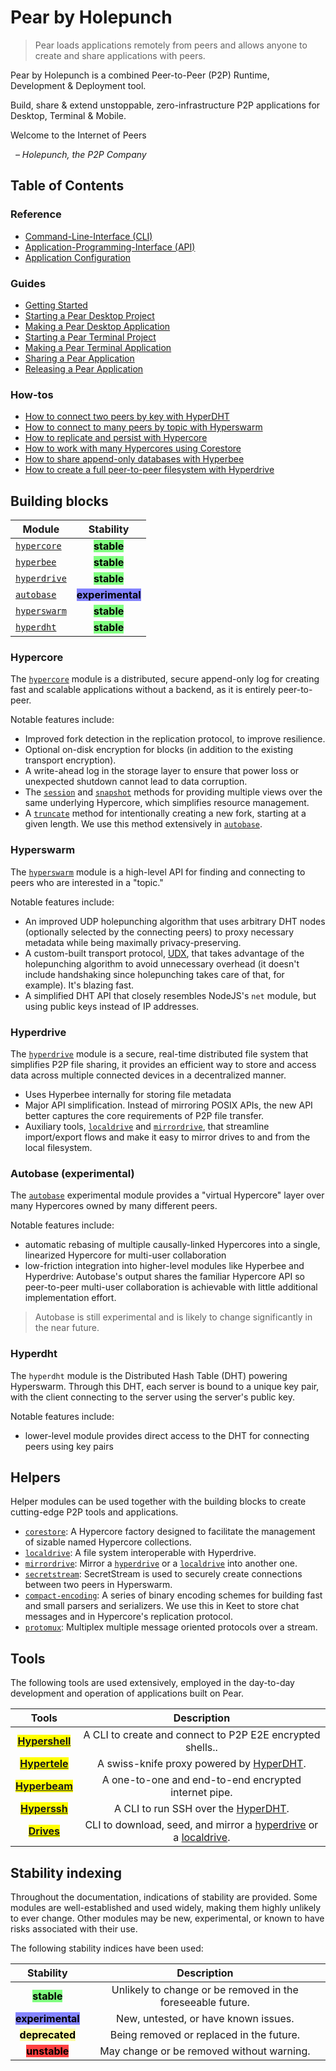 # Pear by Holepunch

> Pear loads applications remotely from peers and allows anyone to create and share applications with peers.

Pear by Holepunch is a combined Peer-to-Peer (P2P) Runtime, Development & Deployment tool.

Build, share & extend unstoppable, zero-infrastructure P2P applications for Desktop, Terminal & Mobile.

Welcome to the Internet of Peers

&nbsp; _– Holepunch, the P2P Company_

## Table of Contents

### Reference

* [Command-Line-Interface (CLI)](./reference/cli.md)
* [Application-Programming-Interface (API)](./reference/api.md)
* [Application Configuration](./reference/configuration.md)

### Guides

* [Getting Started](./guide/getting-started.md)
* [Starting a Pear Desktop Project](./guide/starting-a-pear-desktop-project.md)
* [Making a Pear Desktop Application](./guide/making-a-pear-desktop-app.md)
* [Starting a Pear Terminal Project](./guide/starting-a-pear-terminal-project.md)
* [Making a Pear Terminal Application](./guide/making-a-pear-terminal-app.md)
* [Sharing a Pear Application](./guide/sharing-a-pear-app.md)
* [Releasing a Pear Application](./guide/releasing-a-pear-app.md)

### How-tos

* [How to connect two peers by key with HyperDHT](./howto/connect-two-peers-by-key-with-hyperdht.md)
* [How to connect to many peers by topic with Hyperswarm](./howto/connect-to-many-peers-by-topic-with-hyperswarm.md)
* [How to replicate and persist with Hypercore](./howto/replicate-and-persist-with-hypercore.md)
* [How to work with many Hypercores using Corestore](./howto/work-with-many-hypercores-using-corestore.md)
* [How to share append-only databases with Hyperbee](./howto/share-append-only-databases-with-hyperbee.md)
* [How to create a full peer-to-peer filesystem with Hyperdrive](./howto/create-a-full-peer-to-peer-filesystem-with-hyperdrive.md)

## Building blocks

|  Module                                         |                           Stability                          |
| ------------------------------------------------| :----------------------------------------------------------: |
| [`hypercore`](./building-blocks/hypercore.md)   |    <mark style="background-color: #80ff80;">**stable**</mark>   |
| [`hyperbee`](./building-blocks/hyperbee.md)     |    <mark style="background-color: #80ff80;">**stable**</mark>   |
| [`hyperdrive`](./building-blocks/hyperdrive.md) |    <mark style="background-color: #80ff80;">**stable**</mark>   |
| [`autobase`](./building-blocks/autobase.md)     | <mark style="background-color: #8484ff;">**experimental**</mark> |
| [`hyperswarm`](./building-blocks/hyperswarm.md) |    <mark style="background-color: #80ff80;">**stable**</mark>   |
| [`hyperdht`](./building-blocks/hyperdht.md)     |    <mark style="background-color: #80ff80;">**stable**</mark>   |

### Hypercore

The [`hypercore`](./building-blocks/hypercore.md) module is a distributed, secure append-only log for creating fast and scalable applications without a backend, as it is entirely peer-to-peer.

Notable features include:

* Improved fork detection in the replication protocol, to improve resilience.
* Optional on-disk encryption for blocks (in addition to the existing transport encryption).
* A write-ahead log in the storage layer to ensure that power loss or unexpected shutdown cannot lead to data corruption.
* The [`session`](./building-blocks/hypercore.md#core.session-options) and [`snapshot`](./building-blocks/hypercore.md#core.snapshot-options) methods for providing multiple views over the same underlying Hypercore, which simplifies resource management.
* A [`truncate`](./building-blocks/hypercore.md#await-core.truncate-newlength-forkid) method for intentionally creating a new fork, starting at a given length. We use this method extensively in [`autobase`](./building-blocks/autobase.md).

### Hyperswarm

The [`hyperswarm`](./building-blocks/hyperswarm.md) module is a high-level API for finding and connecting to peers who are interested in a "topic."

Notable features include:

* An improved UDP holepunching algorithm that uses arbitrary DHT nodes (optionally selected by the connecting peers) to proxy necessary metadata while being maximally privacy-preserving.
* A custom-built transport protocol, [UDX](https://github.com/hyperswarm/libudx), that takes advantage of the holepunching algorithm to avoid unnecessary overhead (it doesn't include handshaking since holepunching takes care of that, for example). It's blazing fast.
* A simplified DHT API that closely resembles NodeJS's `net` module, but using public keys instead of IP addresses.

### Hyperdrive

The [`hyperdrive`](./building-blocks/hyperdrive.md) module is a secure, real-time distributed file system that simplifies P2P file sharing, it provides an efficient way to store and access data across multiple connected devices in a decentralized manner.

* Uses Hyperbee internally for storing file metadata
* Major API simplification. Instead of mirroring POSIX APIs, the new API better captures the core requirements of P2P file transfer.
* Auxiliary tools, [`localdrive`](./helpers/localdrive.md) and [`mirrordrive`](./helpers/mirrordrive.md), that streamline import/export flows and make it easy to mirror drives to and from the local filesystem.

### Autobase (experimental)

The [`autobase`](./building-blocks/autobase.md) experimental module provides a "virtual Hypercore" layer over many Hypercores owned by many different peers. 

Notable features include:

* automatic rebasing of multiple causally-linked Hypercores into a single, linearized Hypercore for multi-user collaboration
* low-friction integration into higher-level modules like Hyperbee and Hyperdrive: Autobase's output shares the familiar Hypercore API so peer-to-peer multi-user collaboration is achievable with little additional implementation effort.

> Autobase is still experimental and is likely to change significantly in the near future.

### Hyperdht

The `hyperdht` module is the Distributed Hash Table (DHT) powering Hyperswarm. Through this DHT, each server is bound to a unique key pair, with the client connecting to the server using the server's public key.

Notable features include:

* lower-level module provides direct access to the DHT for connecting peers using key pairs

## Helpers

Helper modules can be used together with the building blocks to create cutting-edge P2P tools and applications.

* [`corestore`](./helpers/corestore.md): A Hypercore factory designed to facilitate the management of sizable named Hypercore collections.
* [`localdrive`](./helpers/localdrive.md): A file system interoperable with Hyperdrive.
* [`mirrordrive`](./helpers/mirrordrive.md): Mirror a [`hyperdrive`](./building-blocks/hyperdrive.md) or a [`localdrive`](./helpers/localdrive.md) into another one.
* [`secretstream`](./helpers/secretstream.md): SecretStream is used to securely create connections between two peers in Hyperswarm.
* [`compact-encoding`](./helpers/compact-encoding.md): A series of binary encoding schemes for building fast and small parsers and serializers. We use this in Keet to store chat messages and in Hypercore's replication protocol.
* [`protomux`](./helpers/protomux.md): Multiplex multiple message oriented protocols over a stream.

## Tools

The following tools are used extensively, employed in the day-to-day development and operation of applications built on Pear.

|                           Tools                           |                         Description                         |
| :----------------------------------------------------------: | :---------------------------------------------------------: |
|    <mark>**[Hypershell](./tools/hypershell.md)**</mark>   | A CLI to create and connect to P2P E2E encrypted shells.. |
| <mark>**[Hypertele](./tools/hypertele.md)**</mark> | A swiss-knife proxy powered by [HyperDHT](./building-blocks/hyperdht.md).            |
| <mark>**[Hyperbeam](./tools/hyperbeam.md)**</mark> | A one-to-one and end-to-end encrypted internet pipe.          |
|    <mark>**[Hyperssh](./tools/hyperssh.md)**</mark>   | A CLI to run SSH over the [HyperDHT](./building-blocks/hyperdht.md).          |
|    <mark>**[Drives](./tools/drives.md)**</mark>   | CLI to download, seed, and mirror a [hyperdrive](./building-blocks/hyperdrive.md) or a [localdrive](./helpers/localdrive.md).          |


## Stability indexing

Throughout the documentation, indications of stability are provided. Some modules are well-established and used widely, making them highly unlikely to ever change. Other modules may be new, experimental, or known to have risks associated with their use.

The following stability indices have been used:

|                           Stability                          |                         Description                         |
| :----------------------------------------------------------: | :---------------------------------------------------------: |
|    <mark style="background-color: #80ff80;">**stable**</mark>   | Unlikely to change or be removed in the foreseeable future. |
| <mark style="background-color: #8484ff;">**experimental**</mark> |             New, untested, or have known issues.            |
| <mark style="background-color: #ffffa2;">**deprecated**</mark> |           Being removed or replaced in the future.          |
|    <mark style="background-color: #ff4242;">**unstable**</mark>   |          May change or be removed without warning.          |


